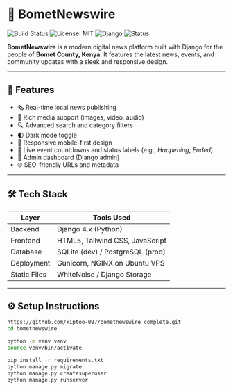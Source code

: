# 📰 BometNewswire

![Build Status](https://img.shields.io/badge/build-passing-brightgreen)
![License: MIT](https://img.shields.io/badge/License-MIT-blue.svg)
![Django](https://img.shields.io/badge/Django-4.x-green.svg)
![Status](https://img.shields.io/badge/status-active-success)

**BometNewswire** is a modern digital news platform built with Django for the people of **Bomet County, Kenya**. It features the latest news, events, and community updates with a sleek and responsive design.

---

## 🚀 Features

- 🗞️ Real-time local news publishing
- 📸 Rich media support (images, video, audio)
- 🔍 Advanced search and category filters
- 🌓 Dark mode toggle
- 🧭 Responsive mobile-first design
- 📆 Live event countdowns and status labels (e.g., *Happening*, *Ended*)
- 🔐 Admin dashboard (Django admin)
- 🌐 SEO-friendly URLs and metadata

---

## 🛠️ Tech Stack

| Layer        | Tools Used                  |
|--------------|-----------------------------|
| Backend      | Django 4.x (Python)         |
| Frontend     | HTML5, Tailwind CSS, JavaScript |
| Database     | SQLite (dev) / PostgreSQL (prod) |
| Deployment   | Gunicorn, NGINX on Ubuntu VPS |
| Static Files | WhiteNoise / Django Storage |

---

## ⚙️ Setup Instructions


```bash
https://github.com/kiptoo-097/bometnewswire_complete.git
cd bometnewswire

python -m venv venv
source venv/bin/activate

pip install -r requirements.txt
python manage.py migrate
python manage.py createsuperuser
python manage.py runserver
